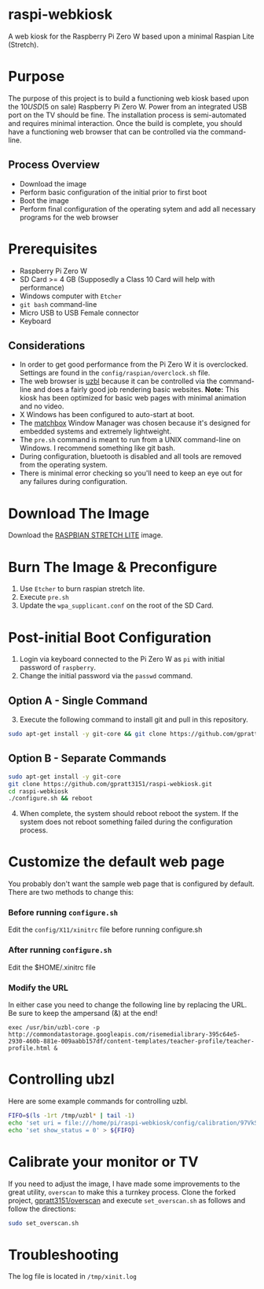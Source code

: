 # raspi-webkiosk
A web kiosk for the Raspberry Pi Zero W based upon a minimal Raspian Lite (Stretch).

# Purpose
The purpose of this project is to build a functioning web kiosk based upon the $10 USD ($5 on sale) Raspberry Pi Zero W. Power from an integrated USB port on the TV should be fine. The installation process is semi-automated and requires minimal interaction. Once the build is complete, you should have a functioning web browser that can be controlled via the command-line.

## Process Overview
- Download the image
- Perform basic configuration of the initial prior to first boot
- Boot the image
- Perform final configuration of the operating sytem and add all necessary programs for the web browser

# Prerequisites
- Raspberry Pi Zero W
- SD Card >= 4 GB (Supposedly a Class 10 Card will help with performance)
- Windows computer with `Etcher`
- `git bash` command-line
- Micro USB to USB Female connector
- Keyboard

## Considerations
- In order to get good performance from the Pi Zero W it is overclocked. Settings are found in the `config/raspian/overclock.sh` file.
- The web browser is [uzbl](https://www.uzbl.org) because it can be controlled via the command-line and does a fairly good job rendering basic websites. **Note:** This kiosk has been optimized for basic web pages with minimal animation and no video.
- X Windows has been configured to auto-start at boot.
- The [matchbox](https://www.yoctoproject.org/software-item/matchbox/) Window Manager was chosen because it's designed for embedded systems and extremely lightweight.
- The `pre.sh` command is meant to run from a UNIX command-line on Windows. I recommend something like git bash.
- During configuration, bluetooth is disabled and all tools are removed from the operating system.
- There is minimal error checking so you'll need to keep an eye out for any failures during configuration.

# Download The Image
Download the [RASPBIAN STRETCH LITE](https://www.raspberrypi.org/downloads/raspbian/) image.

# Burn The Image & Preconfigure
1. Use `Etcher` to burn raspian stretch lite.
0. Execute `pre.sh`
0. Update the `wpa_supplicant.conf` on the root of the SD Card.

# Post-initial Boot Configuration
1. Login via keyboard connected to the Pi Zero W as `pi` with initial password of `raspberry`.
2. Change the initial password via the `passwd` command.
## Option A - Single Command
3. Execute the following command to install git and pull in this repository.
```bash
sudo apt-get install -y git-core && git clone https://github.com/gpratt3151/raspi-webkiosk.git && (cd raspi-webkiosk; ./configure.sh) && reboot
```
## Option B - Separate Commands
```bash
sudo apt-get install -y git-core
git clone https://github.com/gpratt3151/raspi-webkiosk.git
cd raspi-webkiosk
./configure.sh && reboot
```
4. When complete, the system should reboot reboot the system. If the system does not reboot something failed during the configuration process.

# Customize the default web page
You probably don't want the sample web page that is configured by default. There are two methods to change this:
### Before running `configure.sh`
Edit the `config/X11/xinitrc` file before running configure.sh
### After running `configure.sh`
Edit the $HOME/.xinitrc file
### Modify the URL
In either case you need to change the following line by replacing the URL. Be sure to keep the ampersand (&) at the end!
```
exec /usr/bin/uzbl-core -p http://commondatastorage.googleapis.com/risemedialibrary-395c64e5-2930-460b-881e-009aabb157df/content-templates/teacher-profile/teacher-profile.html &
```

# Controlling ubzl
Here are some example commands for controlling uzbl.
```bash
FIFO=$(ls -1rt /tmp/uzbl* | tail -1)
echo 'set uri = file:///home/pi/raspi-webkiosk/config/calibration/97VkS.png' > ${FIFO}
echo 'set show_status = 0' > ${FIFO}
```

# Calibrate your monitor or TV
If you need to adjust the image, I have made some improvements to the great utility, `overscan` to make this a turnkey process. Clone the forked project, [gpratt3151/overscan](https://github.com/gpratt3151/set_overscan) and execute `set_overscan.sh` as follows and follow the directions:
```bash
sudo set_overscan.sh
```

# Troubleshooting
The log file is located in `/tmp/xinit.log`

